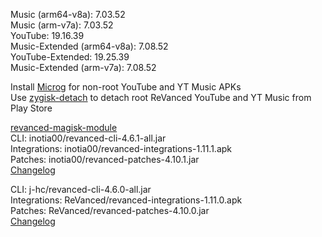 Music (arm64-v8a): 7.03.52  
Music (arm-v7a): 7.03.52  
YouTube: 19.16.39  
Music-Extended (arm64-v8a): 7.08.52  
YouTube-Extended: 19.25.39  
Music-Extended (arm-v7a): 7.08.52  

Install [Microg](https://github.com/ReVanced/GmsCore/releases) for non-root YouTube and YT Music APKs  
Use [zygisk-detach](https://github.com/j-hc/zygisk-detach) to detach root ReVanced YouTube and YT Music from Play Store  

[revanced-magisk-module](https://github.com/Ivy-Tokito/revanced-magisk-module)  
CLI: inotia00/revanced-cli-4.6.1-all.jar  
Integrations: inotia00/revanced-integrations-1.11.1.apk  
Patches: inotia00/revanced-patches-4.10.1.jar  
[Changelog](https://github.com/inotia00/revanced-patches/releases/tag/v4.10.1)

CLI: j-hc/revanced-cli-4.6.0-all.jar  
Integrations: ReVanced/revanced-integrations-1.11.0.apk  
Patches: ReVanced/revanced-patches-4.10.0.jar  
[Changelog](https://github.com/ReVanced/revanced-patches/releases/tag/v4.10.0)  

